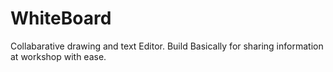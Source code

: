 # WhiteBoard

Collabarative drawing and text Editor.
Build Basically for sharing information at workshop with ease. 
